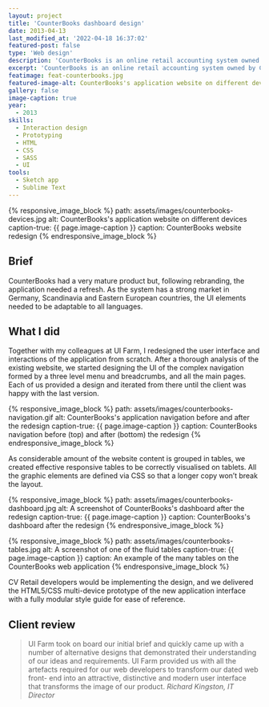 ```yaml
---
layout: project
title: 'CounterBooks dashboard design'
date: 2013-04-13
last_modified_at: '2022-04-18 16:37:02'
featured-post: false
type: 'Web design'
description: 'CounterBooks is an online retail accounting system owned by CV Retail offering a full general ledger designed specifically for retailers.'
excerpt: 'CounterBooks is an online retail accounting system owned by CV Retail offering a full general ledger designed specifically for retailers.'
featimage: feat-counterbooks.jpg
featured-image-alt: CounterBooks's application website on different devices
gallery: false
image-caption: true
year: 
  - 2013
skills:
  - Interaction design
  - Prototyping
  - HTML
  - CSS
  - SASS
  - UI
tools:
  - Sketch app
  - Sublime Text
---
```

{% responsive_image_block %}
  path: assets/images/counterbooks-devices.jpg
  alt: CounterBooks's application website on different devices
  caption-true: {{ page.image-caption }}
  caption: CounterBooks website redesign
{% endresponsive_image_block %}

## Brief
CounterBooks had a very mature product but, following rebranding, the application needed a refresh. As the system has a strong market in Germany, Scandinavia and Eastern European countries, the UI elements needed to be adaptable to all languages.

## What I did
Together with my colleagues at UI Farm, I redesigned the user interface and interactions of the application from scratch. After a thorough analysis of the existing website, we started designing the UI of the complex navigation formed by a three level menu and breadcrumbs, and all the main pages. Each of us provided a design and iterated from there until the client was happy with the last version.

{% responsive_image_block %}
  path: assets/images/counterbooks-navigation.gif
  alt: CounterBooks's application navigation before and after the redesign
  caption-true: {{ page.image-caption }}
  caption: CounterBooks navigation before (top) and after (bottom) the redesign
{% endresponsive_image_block %}

As considerable amount of the website content is grouped in tables, we created effective responsive tables to be correctly visualised on tablets. All the graphic elements are defined via CSS so that a longer copy won’t break the layout.

{% responsive_image_block %}
  path: assets/images/counterbooks-dashboard.jpg
  alt: A screenshot of CounterBooks's dashboard after the redesign
  caption-true: {{ page.image-caption }}
  caption: CounterBooks's dashboard after the redesign
{% endresponsive_image_block %}

{% responsive_image_block %}
  path: assets/images/counterbooks-tables.jpg
  alt: A screenshot of one of the fluid tables
  caption-true: {{ page.image-caption }}
  caption: An example of the many tables on the CounterBooks web application
{% endresponsive_image_block %}

CV Retail developers would be implementing the design, and we delivered the HTML5/CSS multi-device prototype of the new application interface with a fully modular style guide for ease of reference.

## Client review

>UI Farm took on board our initial brief and quickly came up with a number of alternative designs that demonstrated their understanding of our ideas and requirements. UI Farm provided us with all the artefacts required for our web developers to transform our dated web front- end into an attractive, distinctive and modern user interface that transforms the image of our product.
><cite>Richard Kingston, IT Director</cite>
